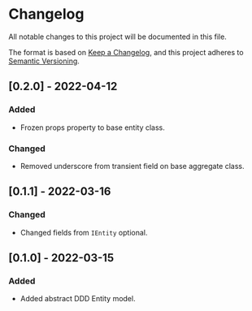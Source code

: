 # Changelog
All notable changes to this project will be documented in this file.

The format is based on [Keep a Changelog](https://keepachangelog.com/en/1.0.0/),
and this project adheres to [Semantic Versioning](https://semver.org/spec/v2.0.0.html).

## [0.2.0] - 2022-04-12
### Added
- Frozen props property to base entity class.
### Changed
- Removed underscore from transient field on base aggregate class.

## [0.1.1] - 2022-03-16
### Changed
- Changed fields from `IEntity` optional.

## [0.1.0] - 2022-03-15
### Added
- Added abstract DDD Entity model.
